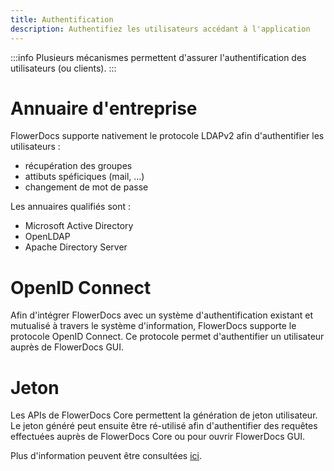 ```yaml
---
title: Authentification
description: Authentifiez les utilisateurs accédant à l'application
---
```


:::info
Plusieurs mécanismes permettent d'assurer l'authentification des utilisateurs (ou clients).
:::


# Annuaire d'entreprise

FlowerDocs supporte nativement le protocole LDAPv2 afin d'authentifier les utilisateurs :  

* récupération des groupes
* attibuts spéficiques (mail, ...)
* changement de mot de passe 
 
Les annuaires qualifiés sont : 

* Microsoft Active Directory 
* OpenLDAP
* Apache Directory Server

# OpenID Connect

Afin d'intégrer FlowerDocs avec un système d'authentification existant et mutualisé à travers le système d'information, FlowerDocs supporte le protocole OpenID Connect. 
Ce protocole permet d'authentifier un utilisateur auprès de FlowerDocs GUI. 

# Jeton

Les APIs de FlowerDocs Core permettent la génération de jeton utilisateur. Le jeton généré peut ensuite être ré-utilisé afin d'authentifier des requêtes effectuées auprès de FlowerDocs Core ou pour ouvrir FlowerDocs GUI.


Plus d'information peuvent être consultées [ici](broken-link.md).